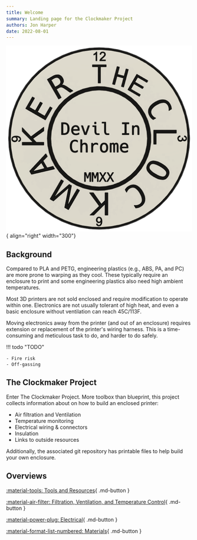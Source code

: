 ```yaml
---
title: Welcome
summary: Landing page for the Clockmaker Project
authors: Jon Harper
date: 2022-08-01
---
```


![logo](img/logo2.png){ align="right" width="300"}

## Background

Compared to PLA and PETG, engineering plastics (e.g., ABS, PA, and PC) are more prone to warping as they cool. These typically require an enclosure to print and some engineering plastics also need high ambient temperatures.

Most 3D printers are not sold enclosed and require modification to operate within one. Electronics are not usually tolerant of high heat, and even a basic enclosure without ventilation can reach 45C/113F.

Moving electronics away from the printer (and out of an enclosure) requires extension or replacement of the printer's wiring harness. This is a time-consuming and meticulous task to do, and harder to do safely.

!!! todo "TODO"

    - Fire risk
    - Off-gassing

## The Clockmaker Project

Enter The Clockmaker Project. More toolbox than blueprint, this project collects information about on how to build an enclosed printer:

- Air filtration and Ventilation
- Temperature monitoring
- Electrical wiring & connectors
- Insulation
- Links to outside resources

Additionally, the associated git repository has printable files to help build your own enclosure.

## Overviews

[:material-tools: Tools and Resources](resources/index.md){ .md-button }

[:material-air-filter: Filtration, Ventilation, and Temperature Control](air/index.md){ .md-button }

[:material-power-plug: Electrical](wiring/index.md){ .md-button }

[:material-format-list-numbered: Materials](materials/index.md){ .md-button }